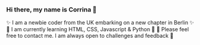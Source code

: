 ### Hi there, my name is Corrina 👋

✨ I am a newbie coder from the UK embarking on a new chapter in Berlin ✨
🌱 I am currently learning HTML, CSS, Javascript & Python 🌱
💬 Please feel free to contact me. I am always open to challenges and feedback 💬

<!--
**corrinaxc/Corrinaxc** is a ✨ _special_ ✨ repository because its `README.md` (this file) appears on your GitHub profile.

Here are some ideas to get you started:

- 🔭 I’m currently working on ...
- 🌱 I’m currently learning ...
- 👯 I’m looking to collaborate on ...
- 🤔 I’m looking for help with ...
- 💬 Ask me about ...
- 📫 How to reach me: ...
- 😄 Pronouns: ...
- ⚡ Fun fact: ...
-->
